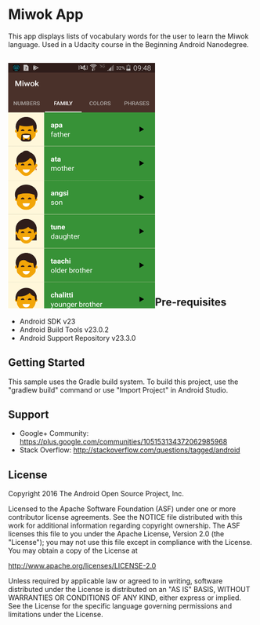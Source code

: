Miwok App
===================================

This app displays lists of vocabulary words for the user to learn the Miwok language.
Used in a Udacity course in the Beginning Android Nanodegree.

<a href="url"><img src="https://github.com/EdwardCraft/Miwok-app/blob/master/device-2017-11-27-094701.png?raw=true" align="left" height="500" width="300"></a>
<br><br><br><br>
<br><br><br><br>
<br><br><br><br>
<br><br><br><br>
<br><br><br>
Pre-requisites
--------------

- Android SDK v23
- Android Build Tools v23.0.2
- Android Support Repository v23.3.0

Getting Started
---------------

This sample uses the Gradle build system. To build this project, use the
"gradlew build" command or use "Import Project" in Android Studio.

Support
-------

- Google+ Community: https://plus.google.com/communities/105153134372062985968
- Stack Overflow: http://stackoverflow.com/questions/tagged/android


License
-------

Copyright 2016 The Android Open Source Project, Inc.

Licensed to the Apache Software Foundation (ASF) under one or more contributor
license agreements.  See the NOTICE file distributed with this work for
additional information regarding copyright ownership.  The ASF licenses this
file to you under the Apache License, Version 2.0 (the "License"); you may not
use this file except in compliance with the License.  You may obtain a copy of
the License at

http://www.apache.org/licenses/LICENSE-2.0

Unless required by applicable law or agreed to in writing, software
distributed under the License is distributed on an "AS IS" BASIS, WITHOUT
WARRANTIES OR CONDITIONS OF ANY KIND, either express or implied.  See the
License for the specific language governing permissions and limitations under
the License.
